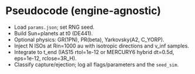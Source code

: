# Pseudocode (engine-agnostic)
- Load `params.json`; set RNG seed.
- Build Sun+planets at t0 (DE441).
- Optional physics: GR(1PN), PR(beta), Yarkovsky(A2, C_YORP).
- Inject N ISOs at Rin=1000 au with isotropic directions and v_inf samples.
- Integrate to t_end (IAS15 rtol=1e-12 or MERCURY6 hybrid dt=0.5d, eps=1e-12, rclose=3R_H).
- Classify capture/ejection; log all flags/parameters and the `seed_sim`.
